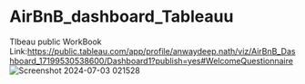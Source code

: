 # AirBnB_dashboard_Tableauu
Tlbeau public WorkBook Link:https://public.tableau.com/app/profile/anwaydeep.nath/viz/AirBnB_Dashboard_17199530538600/Dashboard1?publish=yes#WelcomeQuestionnaire
![Screenshot 2024-07-03 021528](https://github.com/Anwaydeep2000/AirBnB_dashboard_Tableauu/assets/81034448/1468d8d3-eccf-4e5e-b070-ed51a2d35ad4)
